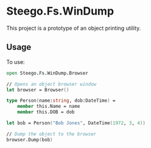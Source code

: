 # Steego.Fs.WinDump

This project is a prototype of an object printing utility.  

## Usage

To use:

```fsharp
open Steego.Fs.WinDump.Browser

// Opens an object browser window
let browser = Browser()

type Person(name:string, dob:DateTime) =
    member this.Name = name
    member this.DOB = dob

let bob = Person("Bob Jones", DateTime(1972, 3, 4))

// Dump the object to the browser
browser.Dump(bob)
```
